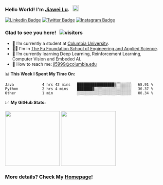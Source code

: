 ### Hello World! I'm [Jiawei Lu](https://jiawei-lu.com). &nbsp; <img src="https://media.giphy.com/media/hvRJCLFzcasrR4ia7z/giphy.gif" width=20>

<!--
**JiaweiLu1999/JiaweiLu1999** is a ✨ _special_ ✨ repository because its `README.md` (this file) appears on your GitHub profile.

Here are some ideas to get you started:

- 🔭 I’m currently working on ...
- 🌱 I’m currently learning ...
- 👯 I’m looking to collaborate on ...
- 🤔 I’m looking for help with ...
- 💬 Ask me about ...
- 📫 How to reach me: ...
- 😄 Pronouns: ...
- ⚡ Fun fact: ...
-->

[![Linkedin Badge](https://img.shields.io/badge/-LinkedIn-0e76a8?style=flat-square&logo=Linkedin&logoColor=white)](https://www.linkedin.com/in/jiaweilucolumbia/)
[![Twitter Badge](https://img.shields.io/badge/-Twitter-00acee?style=flat-square&logo=Twitter&logoColor=white)](https://twitter.com/JaveyLew)
[![Instagram Badge](https://img.shields.io/badge/-Instagram-e4405f?style=flat-square&logo=Instagram&logoColor=white)](https://www.instagram.com/javeylew/)

### Glad to see you here! &nbsp; ![visitors](https://visitor-badge.glitch.me/badge?page_id=JiaweiLu1999.visitor-badge)
- :school: I’m currently a student at [Columbia University](https://www.columbia.edu/). 
- :technologist: I'm in [The Fu Foundation School of Engineering and Applied Science](https://www.engineering.columbia.edu/).
- :seedling: I’m currently learning Deep Learning, Reinforcement Learning, Computer Vision and Embeded AI.
- :envelope_with_arrow: How to reach me: jl5999@columbia.edu

:bar_chart: **This Week I Spent My Time On:**
<!--START_SECTION:waka-->

```text
Java             4 hrs 42 mins   █████████████████▒░░░░░░░   68.91 %
Python           2 hrs 4 mins    ███████▓░░░░░░░░░░░░░░░░░   30.37 %
Other            1 min           ░░░░░░░░░░░░░░░░░░░░░░░░░   00.34 %
```

<!--END_SECTION:waka-->

:chart_with_upwards_trend: **My GitHub Stats:**
<p>
  <img height="180em" src="https://github-readme-stats.vercel.app/api?username=JiaweiLu1999&show_icons=true&hide_border=true&&count_private=true&include_all_commits=true&theme=dark" />
  <img height="180em" src="https://github-readme-stats.vercel.app/api/top-langs/?username=JiaweiLu1999&exclude_repo=KNN-Image-Classification&show_icons=true&hide_border=true&layout=compact&langs_count=8&theme=dark"/>
</p>

### More details? Check My [Homepage](https://jiawei-lu.com)!





